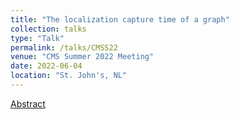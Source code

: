 ```yaml
---
title: "The localization capture time of a graph"
collection: talks
type: "Talk"
permalink: /talks/CMSS22
venue: "CMS Summer 2022 Meeting"
date: 2022-06-04
location: "St. John's, NL"
---
```


[Abstract](https://www2.cms.math.ca/Events/summer22/abs/com#bp)

